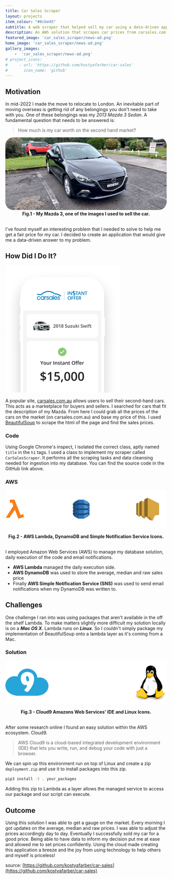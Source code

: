 ```yaml
---
title: Car Sales Scraper
layout: projects
item_colour: "#6cbe45"
subtitle: A web scraper that helped sell my car using a data-driven approach
description: An AWS solution that scrapes car prices from carsales.com.au and using BeautifulSoup, AWS Lambda, AWS DynamoDB and AWS SNS. I used this data to price my car and sell it before moving to London.
featured_image: 'car_sales_scraper/news-ad.png'
home_image: 'car_sales_scraper/news-ad.png'
gallery_images: 
    -  'car_sales_scraper/news-ad.png'
# project_icons:
#     - url: 'https://github.com/kostyafarber/car-sales'
#       icon_name: 'github'
---
```


## Motivation

In mid-2022 I made the move to relocate to London. An inevitable part of moving overseas is getting rid of any belongings you don't need to take with you. One of these belongings was my *2013 Mazda 3 Sedan*. A fundamental question that needs to be answered is:

> How much is my car worth on the second hand market?

<img src='../images/projects/car_sales_scraper/mazda.jpg' style="border-radius:25px;"/>

<figcaption align="center"><b>Fig.1 - My Mazda 3, one of the images I used to sell the car.</b></figcaption>
<br>

I've found myself an interesting problem that I needed to solve to help me get a fair price for my car. I decided to create an application that would give me a data-driven answer to my problem.

## How Did I Do It?
![](../images/projects/car_sales_scraper/car-sales-mockup.png)

A popular site, [carsales.com.au](https://www.carsales.com.au/) allows users to sell their second-hand cars. This acts as a marketplace for buyers and sellers. I searched for cars that fit the description of my Mazda. From here I could grab all the prices of the cars on the market (on carsales.com.au) and base my price of this. I used [BeautifulSoup](https://beautiful-soup-4.readthedocs.io/en/latest/) to scrape the html of the page and find the sales prices. 

### Code
Using Google Chrome's inspect, I isolated the correct class, aptly named `title` in the `h1` tags. I used a class to implement my scraper called `CarSalesScraper`. It performs all the scraping tasks and data cleansing needed for ingestion into my database. You can find the source code in the GitHub link above.

### AWS

![tech stack](../images/projects/car_sales_scraper/tech-stack.png)

<figcaption align = "center"><b>Fig.2 - AWS Lambda, DynamoDB and Simple Notification Service Icons.</b></figcaption>
<br>

I employed Amazon Web Services (AWS) to manage my database solution, daily execution of the code and email notifications. 
- **AWS Lambda** managed the daily execution side.
- **AWS DynamoDB** was used to store the average, median and raw sales price
-  Finally **AWS Simple Notification Service (SNS)** was used to send email notifications when my DynamoDB was written to.

## Challenges
One challenge I ran into was using packages that aren't available in the off the shelf Lambda. To make matters slightly more difficult my solution locally is on a ***Mac OS X***. Lambda runs on ***Linux***. So I couldn't simply package my implementation of BeautifulSoup onto a lambda layer as it's coming from a Mac.

### Solution

![clou9 and linux](../images/projects/car_sales_scraper/cloud9-linux.png)

<figcaption align = "center"><b>Fig.3 - Cloud9 Amazons Web Services' IDE and Linux Icons.</b></figcaption>
<br>

After some research online I found an easy solution within the AWS ecosystem. Cloud9. 

> AWS Cloud9 is a cloud-based integrated development environment (IDE) that lets you write, run, and debug your code with just a browser.

We can spin up this environment run on top of Linux and create a zip `deployment.zip` and use it to install packages into this zip.

```sh
pip3 install -t . your_packages
```

Adding this zip to Lambda as a layer allows the managed service to access our package and our script can execute.

## Outcome 

Using this solution I was able to get a gauge on the market. Every morning I got updates on the average, median and raw prices. I was able to adjust the prices accordingly day to day. Eventually I successfully sold my car for a good price. Being able to have data to inform my decision put me at ease and allowed me to set prices confidently. Using the cloud made creating this application a breeze and the joy from using technology to help others and myself is priceless!  

source: [https://github.com/kostyafarber/car-sales](https://github.com/kostyafarber/car-sales)






